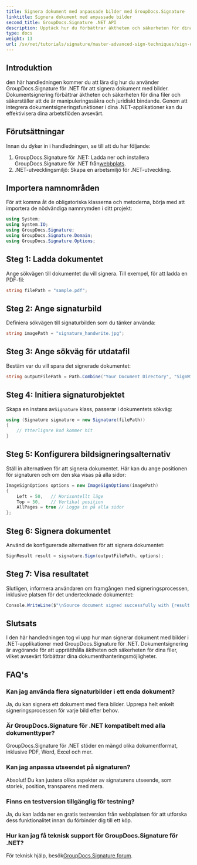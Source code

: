 ```yaml
---
title: Signera dokument med anpassade bilder med GroupDocs.Signature
linktitle: Signera dokument med anpassade bilder
second_title: GroupDocs.Signature .NET API
description: Upptäck hur du förbättrar äktheten och säkerheten för dina dokument genom att signera dem med anpassade bilder med GroupDocs.Signature för .NET. Denna steg-för-steg handledning täcker allt från att ladda ett dokument.
type: docs
weight: 13
url: /sv/net/tutorials/signature/master-advanced-sign-techniques/sign-documents-with-custom-image/
---
```

## Introduktion

den här handledningen kommer du att lära dig hur du använder GroupDocs.Signature för .NET för att signera dokument med bilder. Dokumentsignering förbättrar äktheten och säkerheten för dina filer och säkerställer att de är manipuleringssäkra och juridiskt bindande. Genom att integrera dokumentsigneringsfunktioner i dina .NET-applikationer kan du effektivisera dina arbetsflöden avsevärt.

## Förutsättningar

Innan du dyker in i handledningen, se till att du har följande:

1.  GroupDocs.Signature för .NET: Ladda ner och installera GroupDocs.Signature för .NET från[webbplats](https://releases.groupdocs.com/signature/net/).
2. .NET-utvecklingsmiljö: Skapa en arbetsmiljö för .NET-utveckling.

## Importera namnområden

För att komma åt de obligatoriska klasserna och metoderna, börja med att importera de nödvändiga namnrymden i ditt projekt:

```csharp
using System;
using System.IO;
using GroupDocs.Signature;
using GroupDocs.Signature.Domain;
using GroupDocs.Signature.Options;
```

## Steg 1: Ladda dokumentet

Ange sökvägen till dokumentet du vill signera. Till exempel, för att ladda en PDF-fil:

```csharp
string filePath = "sample.pdf";
```

## Steg 2: Ange signaturbild

Definiera sökvägen till signaturbilden som du tänker använda:

```csharp
string imagePath = "signature_handwrite.jpg";
```

## Steg 3: Ange sökväg för utdatafil

Bestäm var du vill spara det signerade dokumentet:

```csharp
string outputFilePath = Path.Combine("Your Document Directory", "SignWithImage", "SignedDocument.pdf");
```

## Steg 4: Initiera signaturobjektet

 Skapa en instans av`Signature` klass, passerar i dokumentets sökväg:

```csharp
using (Signature signature = new Signature(filePath))
{
    // Ytterligare kod kommer hit
}
```

## Steg 5: Konfigurera bildsigneringsalternativ

Ställ in alternativen för att signera dokumentet. Här kan du ange positionen för signaturen och om den ska visas på alla sidor:

```csharp
ImageSignOptions options = new ImageSignOptions(imagePath)
{
    Left = 50,   // Horisontellt läge
    Top = 50,    // Vertikal position
    AllPages = true // Logga in på alla sidor
};
```

## Steg 6: Signera dokumentet

Använd de konfigurerade alternativen för att signera dokumentet:

```csharp
SignResult result = signature.Sign(outputFilePath, options);
```

## Steg 7: Visa resultatet

Slutligen, informera användaren om framgången med signeringsprocessen, inklusive platsen för det undertecknade dokumentet:

```csharp
Console.WriteLine($"\nSource document signed successfully with {result.Succeeded.Count} signature(s).\nFile saved at {outputFilePath}.");
```

## Slutsats

I den här handledningen tog vi upp hur man signerar dokument med bilder i .NET-applikationer med GroupDocs.Signature för .NET. Dokumentsignering är avgörande för att upprätthålla äktheten och säkerheten för dina filer, vilket avsevärt förbättrar dina dokumenthanteringsmöjligheter.

## FAQ's

### Kan jag använda flera signaturbilder i ett enda dokument?

Ja, du kan signera ett dokument med flera bilder. Upprepa helt enkelt signeringsprocessen för varje bild efter behov.

### Är GroupDocs.Signature för .NET kompatibelt med alla dokumenttyper?

GroupDocs.Signature för .NET stöder en mängd olika dokumentformat, inklusive PDF, Word, Excel och mer.

### Kan jag anpassa utseendet på signaturen?

Absolut! Du kan justera olika aspekter av signaturens utseende, som storlek, position, transparens med mera.

### Finns en testversion tillgänglig för testning?

Ja, du kan ladda ner en gratis testversion från webbplatsen för att utforska dess funktionalitet innan du förbinder dig till ett köp.

### Hur kan jag få teknisk support för GroupDocs.Signature för .NET?

 För teknisk hjälp, besök[GroupDocs.Signature forum](https://forum.groupdocs.com/c/signature/13).